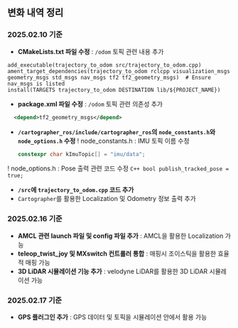 ## 변화 내역 정리

### 2025.02.10 기준
- **CMakeLists.txt 파일 수정** : `/odom` 토픽 관련 내용 추가
```
add_executable(trajectory_to_odom src/trajectory_to_odom.cpp)
ament_target_dependencies(trajectory_to_odom rclcpp visualization_msgs geometry_msgs std_msgs nav_msgs tf2 tf2_geometry_msgs)  # Ensure nav_msgs is listed
install(TARGETS trajectory_to_odom DESTINATION lib/${PROJECT_NAME})
```
- **package.xml 파일 수정** : `/odom` 토픽 관련 의존성 추가
```xml
  <depend>tf2_geometry_msgs</depend>
```
- **`/cartographer_ros/include/cartographer_ros`의 `node_constants.h`와 `node_options.h` 수정**
 ! node_constants.h : IMU 토픽 이름 수정
    ```C++
    constexpr char kImuTopic[] = "imu/data";
    ```
 ! node_options.h : Pose 출력 관련 코드 수정
    ```C++
    bool publish_tracked_pose = true;
    ```

- **`/src`에 `trajectory_to_odom.cpp` 코드 추가**
- `Cartographer`를 활용한 Localization 및 Odometry 정보 출력 추가

### 2025.02.16 기준
- **AMCL 관련 launch 파일 및 config 파일 추가** : AMCL을 활용한 Localization 가능
- **teleop_twist_joy 및 MXswitch 컨트롤러 통합** : 매핑시 조이스틱을 활용한 효율적 매핑 가능
- **3D LiDAR 시뮬레이션 기능 추가** : velodyne LiDAR를 활용한 3D LiDAR 시뮬레이션 가능

### 2025.02.17 기준
- **GPS 플러그인 추가** : GPS 데이터 및 토픽을 시뮬레이션 안에서 활용 가능
